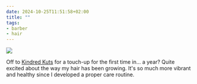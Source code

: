 ```yaml
---
date: 2024-10-25T11:51:58+02:00
title: ""
tags:
- barber
- hair
---
```

![](/img/photos/2024-10-25-11-50-48.jpeg)

Off to [Kindred Kuts](https://kindredkuts.com/) for a touch-up for the first time in... a year? Quite excited about the way my hair has been growing. It's so much more vibrant and healthy since I developed a proper care routine. 